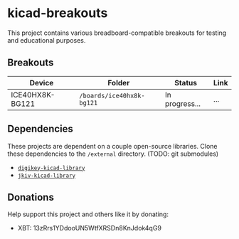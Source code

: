# kicad-breakouts

This project contains various breadboard-compatible breakouts for testing and educational purposes.

## Breakouts

Device | Folder | Status | Link
--- | --- | --- | ---
ICE40HX8K-BG121 | `/boards/ice40hx8k-bg121` | In progress... | ...

## Dependencies

These projects are dependent on a couple open-source libraries. Clone these dependencies to the `/external` directory. (TODO: git submodules)

* [`digikey-kicad-library`](https://github.com/DigiKey/digikey-kicad-library)
* [`jkiv-kicad-library`](https://github.com/jkiv/jkiv-kicad-library)

## Donations 

Help support this project and others like it by donating:

* XBT: 13zRrs1YDdooUN5WtfXRSDn8KnJdok4qG9

